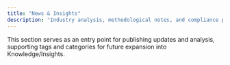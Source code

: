```yaml
---
title: "News & Insights"
description: "Industry analysis, methodological notes, and compliance perspectives."
---
```


This section serves as an entry point for publishing updates and analysis, supporting tags and categories for future expansion into Knowledge/Insights.